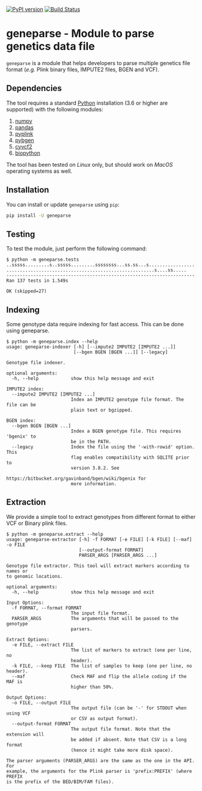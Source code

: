 [![PyPI version](https://badge.fury.io/py/geneparse.svg)](http://badge.fury.io/py/geneparse)
[![Build Status](https://travis-ci.org/pgxcentre/geneparse.svg?branch=master)](https://travis-ci.org/pgxcentre/geneparse)


# geneparse - Module to parse genetics data file

`geneparse` is a module that helps developers to parse multiple genetics file
format (*e.g.* Plink binary files, IMPUTE2 files, BGEN and VCF).


## Dependencies

The tool requires a standard [Python](http://python.org/) installation (3.6 or
higher are supported) with the following modules:

1. [numpy](http://www.numpy.org/)
2. [pandas](http://pandas.pydata.org/)
3. [pyplink](https://github.com/lemieuxl/pyplink)
4. [pybgen](https://github.com/lemieuxl/pybgen)
5. [cyvcf2](https://github.com/brentp/cyvcf2)
6. [biopython](https://github.com/biopython/biopython)

The tool has been tested on *Linux* only, but should work on *MacOS* operating
systems as well.


## Installation

You can install or update `geneparse` using `pip`:

```bash
pip install -U geneparse
```


## Testing

To test the module, just perform the following command:

```console
$ python -m geneparse.tests
..sssss.........s..sssss.........ssssssss...ss.ss...s.................
.......................................................s....ss.....
----------------------------------------------------------------------
Ran 137 tests in 1.549s

OK (skipped=27)
```


## Indexing

Some genotype data require indexing for fast access. This can be done using
geneparse.

```console
$ python -m geneparse.index --help
usage: geneparse-indexer [-h] [--impute2 IMPUTE2 [IMPUTE2 ...]]
                         [--bgen BGEN [BGEN ...]] [--legacy]

Genotype file indexer.

optional arguments:
  -h, --help            show this help message and exit

IMPUTE2 index:
  --impute2 IMPUTE2 [IMPUTE2 ...]
                        Index an IMPUTE2 genotype file format. The file can be
                        plain text or bgzipped.

BGEN index:
  --bgen BGEN [BGEN ...]
                        Index a BGEN genotype file. This requires 'bgenix' to
                        be in the PATH.
  --legacy              Index the file using the '-with-rowid' option. This
                        flag enables compatibility with SQLITE prior to
                        version 3.8.2. See
                        https://bitbucket.org/gavinband/bgen/wiki/bgenix for
                        more information.
```


## Extraction

We provide a simple tool to extract genotypes from different format to either
VCF or Binary plink files.


```console
$ python -m geneparse.extract --help
usage: geneparse-extractor [-h] -f FORMAT [-e FILE] [-k FILE] [--maf] -o FILE
                           [--output-format FORMAT]
                           PARSER_ARGS [PARSER_ARGS ...]

Genotype file extractor. This tool will extract markers according to names or
to genomic locations.

optional arguments:
  -h, --help            show this help message and exit

Input Options:
  -f FORMAT, --format FORMAT
                        The input file format.
  PARSER_ARGS           The arguments that will be passed to the genotype
                        parsers.

Extract Options:
  -e FILE, --extract FILE
                        The list of markers to extract (one per line, no
                        header).
  -k FILE, --keep FILE  The list of samples to keep (one per line, no header).
  --maf                 Check MAF and flip the allele coding if the MAF is
                        higher than 50%.

Output Options:
  -o FILE, --output FILE
                        The output file (can be '-' for STDOUT when using VCF
                        or CSV as output format).
  --output-format FORMAT
                        The output file format. Note that the extension will
                        be added if absent. Note that CSV is a long format
                        (hence it might take more disk space).

The parser arguments (PARSER_ARGS) are the same as the one in the API. For
example, the arguments for the Plink parser is 'prefix:PREFIX' (where PREFIX
is the prefix of the BED/BIM/FAM files).
```
